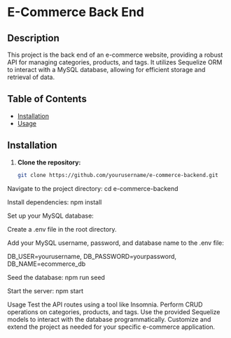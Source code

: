 # E-Commerce Back End

## Description

This project is the back end of an e-commerce website, providing a robust API for managing categories, products, and tags. It utilizes Sequelize ORM to interact with a MySQL database, allowing for efficient storage and retrieval of data.

## Table of Contents

- [Installation](#installation)
- [Usage](#usage)

## Installation

1. **Clone the repository:**

   ```bash
   git clone https://github.com/yourusername/e-commerce-backend.git

Navigate to the project directory: cd e-commerce-backend

Install dependencies: npm install

Set up your MySQL database:

Create a .env file in the root directory.

Add your MySQL username, password, and database name to the .env file: 

DB_USER=yourusername,
DB_PASSWORD=yourpassword,
DB_NAME=ecommerce_db

Seed the database: npm run seed

Start the server: npm start

Usage
Test the API routes using a tool like Insomnia.
Perform CRUD operations on categories, products, and tags.
Use the provided Sequelize models to interact with the database programmatically.
Customize and extend the project as needed for your specific e-commerce application.

